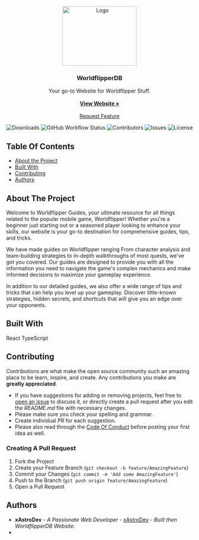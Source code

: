 <br/>
<p align="center">
  <a href="https://github.com/xAstroDev/WorldflipperDB">
    <img src="https://worldflipper.jp/sp/assets/images/top_kv_logo.png?rel20230609" alt="Logo" width="200" height="160">
  </a>

  <h3 align="center">WorldflipperDB</h3>

  <p align="center">
    Your go-to Website for Worldflipper Stuff.
    <br/>
    <br/>
    <a href="https://"><strong>View Website »</strong></a>
    <br/>
    <br/>
    <a href="https://github.com/xAstroDev/WorldflipperDB/issues">Request Feature</a>
  </p>
</p>

![Downloads](https://img.shields.io/github/downloads/xAstroDev/WorldflipperDB/total)
![GitHub Workflow Status](https://img.shields.io/github/actions/workflow/status/xAstroDev/WorldflipperDB/build.yml)
![Contributors](https://img.shields.io/github/contributors/xAstroDev/WorldflipperDB?color=dark-green) ![Issues](https://img.shields.io/github/issues/xAstroDev/WorldflipperDB) ![License](https://img.shields.io/github/license/xAstroDev/WorldflipperDB) 

## Table Of Contents

* [About the Project](#about-the-project)
* [Built With](#built-with)
* [Contributing](#contributing)
* [Authors](#authors)

## About The Project

Welcome to Worldflipper Guides, your ultimate resource for all things related to the popular mobile game, Worldflipper! Whether you're a beginner just starting out or a seasoned player looking to enhance your skills, our website is your go-to destination for comprehensive guides, tips, and tricks.

We have made guides on Worldflipper ranging From character analysis and team-building strategies to in-depth walkthroughs of most quests, we've got you covered. Our guides are designed to provide you with all the information you need to navigate the game's complex mechanics and make informed decisions to maximize your gameplay experience.

In addition to our detailed guides, we also offer a wide range of tips and tricks that can help you level up your gameplay. Discover little-known strategies, hidden secrets, and shortcuts that will give you an edge over your opponents.

## Built With

React TypeScript

## Contributing

Contributions are what make the open source community such an amazing place to be learn, inspire, and create. Any contributions you make are **greatly appreciated**.
* If you have suggestions for adding or removing projects, feel free to [open an issue](https://github.com/xAstroDev/WorldflipperDB/issues/new) to discuss it, or directly create a pull request after you edit the *README.md* file with necessary changes.
* Please make sure you check your spelling and grammar.
* Create individual PR for each suggestion.
* Please also read through the [Code Of Conduct](https://github.com/xAstroDev/WorldflipperDB/blob/main/CODE_OF_CONDUCT.md) before posting your first idea as well.

### Creating A Pull Request

1. Fork the Project
2. Create your Feature Branch (`git checkout -b feature/AmazingFeature`)
3. Commit your Changes (`git commit -m 'Add some AmazingFeature'`)
4. Push to the Branch (`git push origin feature/AmazingFeature`)
5. Open a Pull Request

## Authors

* **xAstroDev** - *A Passionate Web Developer* - [xAstroDev](https://github.com/xAstroDev) - *Built then WorldflipperDB Website.*
* 
